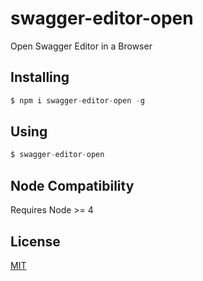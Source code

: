# swagger-editor-open
Open Swagger Editor in a Browser

## Installing

```javascript
$ npm i swagger-editor-open -g
```

## Using

```javascript
$ swagger-editor-open
```

## Node Compatibility

Requires Node >= 4

## License

[MIT](LICENSE)
